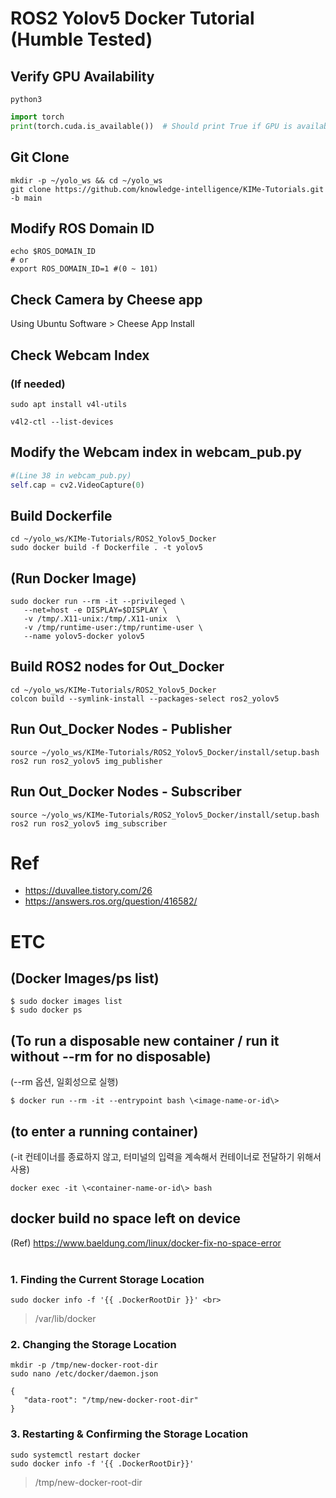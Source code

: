 # ROS2 Yolov5 Docker Tutorial (Humble Tested)

## Verify GPU Availability
```shell
python3
```
```python
import torch
print(torch.cuda.is_available())  # Should print True if GPU is available
```

## Git Clone
```shell
mkdir -p ~/yolo_ws && cd ~/yolo_ws
git clone https://github.com/knowledge-intelligence/KIMe-Tutorials.git -b main
```

## Modify ROS Domain ID
```shell
echo $ROS_DOMAIN_ID
# or
export ROS_DOMAIN_ID=1 #(0 ~ 101)
```

## Check Camera by Cheese app
Using Ubuntu Software > Cheese App Install

## Check Webcam Index
### (If needed)
```shell
sudo apt install v4l-utils
```
```shell
v4l2-ctl --list-devices
```
## Modify the Webcam index in webcam_pub.py
```python
#(Line 38 in webcam_pub.py)
self.cap = cv2.VideoCapture(0)
```

## Build Dockerfile
```shell
cd ~/yolo_ws/KIMe-Tutorials/ROS2_Yolov5_Docker
sudo docker build -f Dockerfile . -t yolov5
```

## (Run Docker Image)
```shell
sudo docker run --rm -it --privileged \
   --net=host -e DISPLAY=$DISPLAY \
   -v /tmp/.X11-unix:/tmp/.X11-unix  \
   -v /tmp/runtime-user:/tmp/runtime-user \
   --name yolov5-docker yolov5
```

## Build ROS2 nodes for Out_Docker
```shell
cd ~/yolo_ws/KIMe-Tutorials/ROS2_Yolov5_Docker
colcon build --symlink-install --packages-select ros2_yolov5
```

## Run Out_Docker Nodes - Publisher
```shell
source ~/yolo_ws/KIMe-Tutorials/ROS2_Yolov5_Docker/install/setup.bash
ros2 run ros2_yolov5 img_publisher
```

## Run Out_Docker Nodes - Subscriber
```shell
source ~/yolo_ws/KIMe-Tutorials/ROS2_Yolov5_Docker/install/setup.bash
ros2 run ros2_yolov5 img_subscriber
```



# Ref
- https://duvallee.tistory.com/26
- https://answers.ros.org/question/416582/



# ETC

## (Docker Images/ps list)
```shell
$ sudo docker images list
$ sudo docker ps
```
## (To run a disposable new container / run it without --rm for no disposable)

(--rm 옵션, 일회성으로 실행) <br>
```shell
$ docker run --rm -it --entrypoint bash \<image-name-or-id\>
```

## (to enter a running container)
(-it 컨테이너를 종료하지 않고, 터미널의 입력을 계속해서 컨테이너로 전달하기 위해서 사용) <br>
```shell
docker exec -it \<container-name-or-id\> bash
```

## docker build no space left on device
(Ref) https://www.baeldung.com/linux/docker-fix-no-space-error
<br><br>
### 1. Finding the Current Storage Location
```shell
sudo docker info -f '{{ .DockerRootDir }}' <br>
```
> /var/lib/docker <br>

### 2. Changing the Storage Location
```shell
mkdir -p /tmp/new-docker-root-dir
sudo nano /etc/docker/daemon.json
```
```
{
   "data-root": "/tmp/new-docker-root-dir"
}
```
### 3. Restarting & Confirming the Storage Location
```shell
sudo systemctl restart docker
sudo docker info -f '{{ .DockerRootDir}}'
```
> /tmp/new-docker-root-dir
